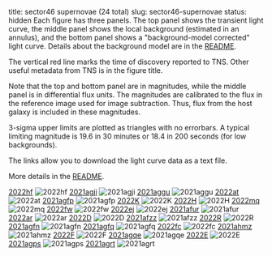 title: sector46 supernovae (24 total)
slug: sector46-supernovae
status: hidden
  Each figure has three panels.  The top panel shows the transient light curve, the middle panel shows the local background (estimated in an annulus), and the bottom panel shows a "background-model corrected" light curve. Details about the background model are in the [README]({filename}../README/README.md). 
 
 The vertical red line marks the time of discovery reported to TNS. Other useful metadata from TNS is in the figure title.

 Note that the top and bottom panel are in magnitudes, while the middle panel is in differential flux units. The magnitudes are calibrated to the flux in the reference image used for image subtraction. Thus, flux from the host galaxy is included in these magnitudes. 

  3-sigma upper limits are plotted as triangles with no errorbars. A typical limiting magnitude is 19.6 in 30 minutes or 18.4 in 200 seconds (for low backgrounds).

The links allow you to download the light curve data as a text file. 

More details in the [README]({filename}../README/README.md).


[2022hf]({static}../..//light_curves/sector46/lc_2022hf_cleaned)
![2022hf]({static}../../images/sector46/lc_2022hf_cleaned.png)
[2021agji]({static}../..//light_curves/sector46/lc_2021agji_cleaned)
![2021agji]({static}../../images/sector46/lc_2021agji_cleaned.png)
[2021aggu]({static}../..//light_curves/sector46/lc_2021aggu_cleaned)
![2021aggu]({static}../../images/sector46/lc_2021aggu_cleaned.png)
[2022at]({static}../..//light_curves/sector46/lc_2022at_cleaned)
![2022at]({static}../../images/sector46/lc_2022at_cleaned.png)
[2021agfp]({static}../..//light_curves/sector46/lc_2021agfp_cleaned)
![2021agfp]({static}../../images/sector46/lc_2021agfp_cleaned.png)
[2022K]({static}../..//light_curves/sector46/lc_2022K_cleaned)
![2022K]({static}../../images/sector46/lc_2022K_cleaned.png)
[2022H]({static}../..//light_curves/sector46/lc_2022H_cleaned)
![2022H]({static}../../images/sector46/lc_2022H_cleaned.png)
[2022mq]({static}../..//light_curves/sector46/lc_2022mq_cleaned)
![2022mq]({static}../../images/sector46/lc_2022mq_cleaned.png)
[2022fw]({static}../..//light_curves/sector46/lc_2022fw_cleaned)
![2022fw]({static}../../images/sector46/lc_2022fw_cleaned.png)
[2022ej]({static}../..//light_curves/sector46/lc_2022ej_cleaned)
![2022ej]({static}../../images/sector46/lc_2022ej_cleaned.png)
[2021afur]({static}../..//light_curves/sector46/lc_2021afur_cleaned)
![2021afur]({static}../../images/sector46/lc_2021afur_cleaned.png)
[2022ar]({static}../..//light_curves/sector46/lc_2022ar_cleaned)
![2022ar]({static}../../images/sector46/lc_2022ar_cleaned.png)
[2022D]({static}../..//light_curves/sector46/lc_2022D_cleaned)
![2022D]({static}../../images/sector46/lc_2022D_cleaned.png)
[2021afzz]({static}../..//light_curves/sector46/lc_2021afzz_cleaned)
![2021afzz]({static}../../images/sector46/lc_2021afzz_cleaned.png)
[2022R]({static}../..//light_curves/sector46/lc_2022R_cleaned)
![2022R]({static}../../images/sector46/lc_2022R_cleaned.png)
[2021agfn]({static}../..//light_curves/sector46/lc_2021agfn_cleaned)
![2021agfn]({static}../../images/sector46/lc_2021agfn_cleaned.png)
[2021agfq]({static}../..//light_curves/sector46/lc_2021agfq_cleaned)
![2021agfq]({static}../../images/sector46/lc_2021agfq_cleaned.png)
[2022fc]({static}../..//light_curves/sector46/lc_2022fc_cleaned)
![2022fc]({static}../../images/sector46/lc_2022fc_cleaned.png)
[2021ahmz]({static}../..//light_curves/sector46/lc_2021ahmz_cleaned)
![2021ahmz]({static}../../images/sector46/lc_2021ahmz_cleaned.png)
[2022F]({static}../..//light_curves/sector46/lc_2022F_cleaned)
![2022F]({static}../../images/sector46/lc_2022F_cleaned.png)
[2021agqe]({static}../..//light_curves/sector46/lc_2021agqe_cleaned)
![2021agqe]({static}../../images/sector46/lc_2021agqe_cleaned.png)
[2022E]({static}../..//light_curves/sector46/lc_2022E_cleaned)
![2022E]({static}../../images/sector46/lc_2022E_cleaned.png)
[2021agps]({static}../..//light_curves/sector46/lc_2021agps_cleaned)
![2021agps]({static}../../images/sector46/lc_2021agps_cleaned.png)
[2021agrt]({static}../..//light_curves/sector46/lc_2021agrt_cleaned)
![2021agrt]({static}../../images/sector46/lc_2021agrt_cleaned.png)
